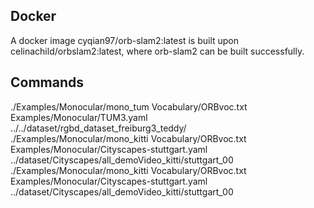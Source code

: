 ## Docker
A docker image cyqian97/orb-slam2:latest is built upon celinachild/orbslam2:latest, where orb-slam2 can be built successfully.

## Commands
./Examples/Monocular/mono_tum Vocabulary/ORBvoc.txt Examples/Monocular/TUM3.yaml ../../dataset/rgbd_dataset_freiburg3_teddy/
./Examples/Monocular/mono_kitti Vocabulary/ORBvoc.txt Examples/Monocular/Cityscapes-stuttgart.yaml ../dataset/Cityscapes/all_demoVideo_kitti/stuttgart_00
./Examples/Monocular/mono_kitti Vocabulary/ORBvoc.txt Examples/Monocular/Cityscapes-stuttgart.yaml ../dataset/Cityscapes/all_demoVideo_kitti/stuttgart_00